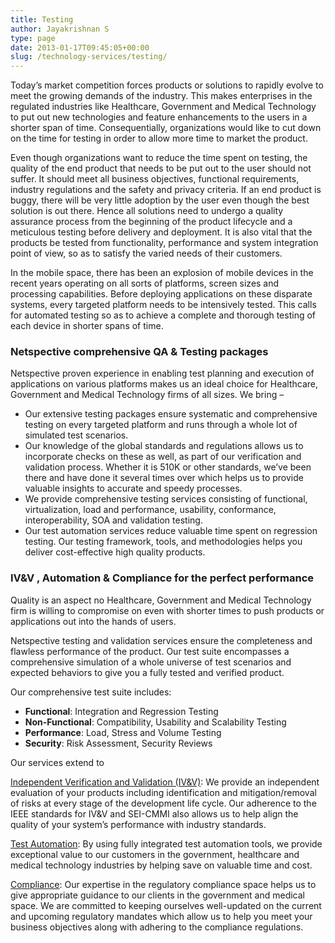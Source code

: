 ```yaml
---
title: Testing
author: Jayakrishnan S
type: page
date: 2013-01-17T09:45:05+00:00
slug: /technology-services/testing/
---
```

Today’s market competition forces products or solutions to rapidly evolve to meet the growing demands of the industry. This makes enterprises in the regulated industries like Healthcare, Government and Medical Technology to put out new technologies and feature enhancements to the users in a shorter span of time. Consequentially, organizations would like to cut down on the time for testing in order to allow more time to market the product.

Even though organizations want to reduce the time spent on testing, the quality of the end product that needs to be put out to the user should not suffer. It should meet all business objectives, functional requirements, industry regulations and the safety and privacy criteria. If an end product is buggy, there will be very little adoption by the user even though the best solution is out there. Hence all solutions need to undergo a quality assurance process from the beginning of the product lifecycle and a meticulous testing before delivery and deployment. It is also vital that the products be tested from functionality, performance and system integration point of view, so as to satisfy the varied needs of their customers.

In the mobile space, there has been an explosion of mobile devices in the recent years operating on all sorts of platforms, screen sizes and processing capabilities. Before deploying applications on these disparate systems, every targeted platform needs to be intensively tested. This calls for automated testing so as to achieve a complete and thorough testing of each device in shorter spans of time.

### Netspective comprehensive QA & Testing packages

Netspective proven experience in enabling test planning and execution of applications on various platforms makes us an ideal choice for Healthcare, Government and Medical Technology firms of all sizes. We bring –

* Our extensive testing packages ensure systematic and comprehensive testing on every targeted platform and runs through a whole lot of simulated test scenarios.
* Our knowledge of the global standards and regulations allows us to incorporate checks on these as well, as part of our verification and validation process. Whether it is 510K or other standards, we’ve been there and have done it several times over which helps us to provide valuable insights to accurate and speedy processes.
* We provide comprehensive testing services consisting of functional, virtualization, load and performance, usability, conformance, interoperability, SOA and validation testing.
* Our test automation services reduce valuable time spent on regression testing. Our testing framework, tools, and methodologies helps you deliver cost-effective high quality products.

### IV&V , Automation & Compliance for the perfect performance

Quality is an aspect no Healthcare, Government and Medical Technology firm is willing to compromise on even with shorter times to push products or applications out into the hands of users.

Netspective testing and validation services ensure the completeness and flawless performance of the product. Our test suite encompasses a comprehensive simulation of a whole universe of test scenarios and expected behaviors to give you a fully tested and verified product.

Our comprehensive test suite includes:

* **Functional**: Integration and Regression Testing
* **Non-Functional**: Compatibility, Usability and Scalability Testing
* **Performance**: Load, Stress and Volume Testing
* **Security**: Risk Assessment, Security Reviews

Our services extend to

[Independent Verification and Validation (IV&V)](/technology-services/development/iv-v/): We provide an independent evaluation of your products including identification and mitigation/removal of risks at every stage of the development life cycle. Our adherence to the IEEE standards for IV&V and SEI-CMMI also allows us to help align the quality of your system’s performance with industry standards.

[Test Automation](/technology-services/development/test-automation/): By using fully integrated test automation tools, we provide exceptional value to our customers in the government, healthcare and medical technology industries by helping save on valuable time and cost.

[Compliance](/technology-services/development/compliance/): Our expertise in the regulatory compliance space helps us to give appropriate guidance to our clients in the government and medical space. We are committed to keeping ourselves well-updated on the current and upcoming regulatory mandates which allow us to help you meet your business objectives along with adhering to the compliance regulations.
